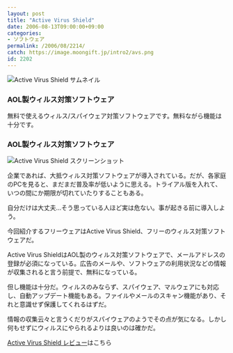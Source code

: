 ```yaml
---
layout: post
title: "Active Virus Shield"
date: 2006-08-13T09:00:00+09:00
categories:
- ソフトウェア
permalink: /2006/08/2214/
catch: https://image.moongift.jp/intro2/avs.png
id: 2202
---
```

 ![Active Virus Shield サムネイル](https://image.moongift.jp/intro2/avs.t.png "Active Virus Shield サムネイル")
  

### AOL製ウィルス対策ソフトウェア
  
無料で使えるウィルス/スパイウェア対策ソフトウェアです。無料ながら機能は十分です。  
<!--more-->  

### AOL製ウィルス対策ソフトウェア
  

![Active Virus Shield スクリーンショット](https://image.moongift.jp/intro2/avs.png "Active Virus Shield スクリーンショット")

  

企業であれば、大抵ウィルス対策ソフトウェアが導入されている。だが、各家庭のPCを見ると、まだまだ普及率が低いように思える。トライアル版を入れて、いつの間にか期限が切れていたりすることもある。

  

自分だけは大丈夫…そう思っている人ほど実は危ない。事が起きる前に導入しよう。

  

今回紹介するフリーウェアはActive Virus Shield、フリーのウィルス対策ソフトウェアだ。

  

Active Virus ShieldはAOL製のウィルス対策ソフトウェアで、メールアドレスの登録が必須になっている。広告のメールや、ソフトウェアの利用状況などの情報が収集されると言う前提で、無料になっている。

  

但し機能は十分だ。ウィルスのみならず、スパイウェア、マルウェアにも対応し、自動アップデート機能もある。ファイルやメールのスキャン機能があり、それと意識せず保護してくれるはずだ。

  

情報の収集云々と言うくだりがスパイウェアのようでその点が気になる。しかし何もせずにウィルスにやられるよりは良いのは確かだ。

  

[Active Virus Shield レビュー](http://fw.moongift.jp/review/i-2218.html)はこちら

